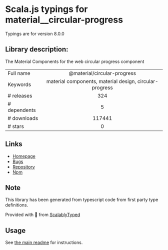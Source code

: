 
# Scala.js typings for material__circular-progress

Typings are for version 8.0.0

## Library description:
The Material Components for the web circular progress component

|                    |                 |
| ------------------ | :-------------: |
| Full name          | @material/circular-progress |
| Keywords           | material components, material design, circular-progress |
| # releases         | 324 |
| # dependents       | 5 |
| # downloads        | 117441 |
| # stars            | 0 |

## Links
- [Homepage](https://github.com/material-components/material-components-web#readme)
- [Bugs](https://github.com/material-components/material-components-web/issues)
- [Repository](https://github.com/material-components/material-components-web)
- [Npm](https://www.npmjs.com/package/%40material%2Fcircular-progress)
    


## Note
This library has been generated from typescript code from first party type definitions.

Provided with :purple_heart: from [ScalablyTyped](https://github.com/oyvindberg/ScalablyTyped)

## Usage
See [the main readme](../../readme.md) for instructions.


